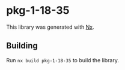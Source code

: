 # pkg-1-18-35

This library was generated with [Nx](https://nx.dev).

## Building

Run `nx build pkg-1-18-35` to build the library.
